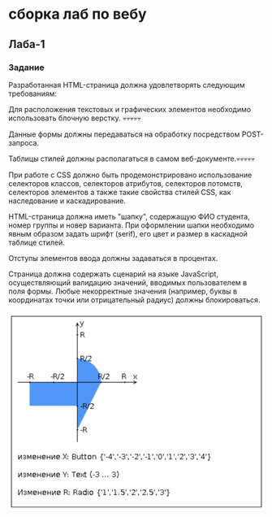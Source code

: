 # сборка лаб по вебу
## Лаба-1 

### Задание

Разработанная HTML-страница должна удовлетворять следующим требованиям:

Для расположения текстовых и графических элементов необходимо использовать блочную верстку. 💀💀💀💀💀

Данные формы должны передаваться на обработку посредством POST-запроса.

Таблицы стилей должны располагаться в самом веб-документе.💀💀💀💀💀

При работе с CSS должно быть продемонстрировано использование селекторов классов, селекторов атрибутов, селекторов потомств, селекторов элементов а также такие свойства стилей CSS, как наследование и каскадирование.

HTML-страница должна иметь "шапку", содержащую ФИО студента, номер группы и новер варианта. При оформлении шапки необходимо явным образом задать шрифт (serif), его цвет и размер в каскадной таблице стилей.

Отступы элементов ввода должны задаваться в процентах.

Страница должна содержать сценарий на языке JavaScript, осуществляющий валидацию значений, вводимых пользователем в поля формы. Любые некорректные значения (например, буквы в координатах точки или отрицательный радиус) должны блокироваться.

![картинка картинки которую я должен был сделать и сделал потому что надо было](pictures/pic-lab.png)